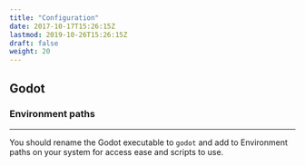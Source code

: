 ```yaml
---
title: "Configuration"
date: 2017-10-17T15:26:15Z
lastmod: 2019-10-26T15:26:15Z
draft: false
weight: 20
---
```


## Godot 

### Environment paths
---

You should rename the Godot executable to `godot` and add to Environment paths on your system for access ease and scripts to use.
